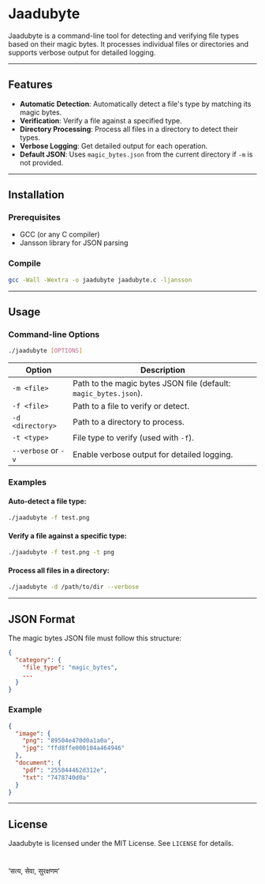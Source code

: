 # Jaadubyte

Jaadubyte is a command-line tool for detecting and verifying file types based on their magic bytes. It processes individual files or directories and supports verbose output for detailed logging.

---

## Features

- **Automatic Detection**: Automatically detect a file's type by matching its magic bytes.
- **Verification**: Verify a file against a specified type.
- **Directory Processing**: Process all files in a directory to detect their types.
- **Verbose Logging**: Get detailed output for each operation.
- **Default JSON**: Uses `magic_bytes.json` from the current directory if `-m` is not provided.

---

## Installation

### Prerequisites

- GCC (or any C compiler)
- Jansson library for JSON parsing

### Compile

```bash
gcc -Wall -Wextra -o jaadubyte jaadubyte.c -ljansson
```

---

## Usage

### Command-line Options

```bash
./jaadubyte [OPTIONS]
```

| Option              | Description                                                      |
| ------------------- | ---------------------------------------------------------------- |
| `-m <file>`         | Path to the magic bytes JSON file (default: `magic_bytes.json`). |
| `-f <file>`         | Path to a file to verify or detect.                              |
| `-d <directory>`    | Path to a directory to process.                                  |
| `-t <type>`         | File type to verify (used with `-f`).                            |
| `--verbose` or `-v` | Enable verbose output for detailed logging.                      |

### Examples

#### Auto-detect a file type:

```bash
./jaadubyte -f test.png
```

#### Verify a file against a specific type:

```bash
./jaadubyte -f test.png -t png
```

#### Process all files in a directory:

```bash
./jaadubyte -d /path/to/dir --verbose
```

---

## JSON Format

The magic bytes JSON file must follow this structure:

```json
{
  "category": {
    "file_type": "magic_bytes",
    ...
  }
}
```

### Example

```json
{
  "image": {
    "png": "89504e470d0a1a0a",
    "jpg": "ffd8ffe000104a464946"
  },
  "document": {
    "pdf": "255044462d312e",
    "txt": "7478740d0a"
  }
}
```

---

## License

Jaadubyte is licensed under the MIT License. See `LICENSE` for details.

# 
‘सत्य, सेवा, सुरक्षणम’ 

